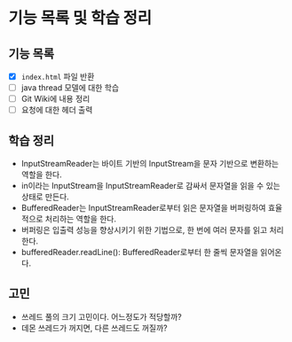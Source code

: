 # 기능 목록 및 학습 정리
## 기능 목록
- [X] `index.html` 파일 반환
- [ ] java thread 모델에 대한 학습
- [ ] Git Wiki에 내용 정리
- [ ] 요청에 대한 헤더 출력

## 학습 정리
- InputStreamReader는 바이트 기반의 InputStream을 문자 기반으로 변환하는 역할을 한다. 
- in이라는 InputStream을 InputStreamReader로 감싸서 문자열을 읽을 수 있는 상태로 만든다.
- BufferedReader는 InputStreamReader로부터 읽은 문자열을 버퍼링하여 효율적으로 처리하는 역할을 한다.
- 버퍼링은 입출력 성능을 향상시키기 위한 기법으로, 한 번에 여러 문자를 읽고 처리한다.
- bufferedReader.readLine(): BufferedReader로부터 한 줄씩 문자열을 읽어온다.

## 고민
- 쓰레드 풀의 크기 고민이다. 어느정도가 적당할까?
- 데몬 쓰레드가 꺼지면, 다른 쓰레드도 꺼질까?